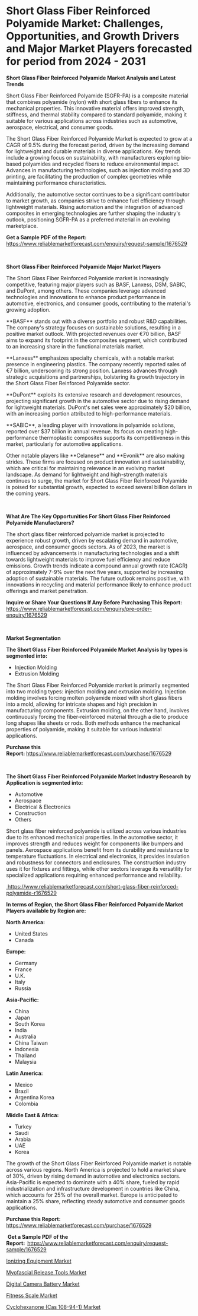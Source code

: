 <p><h1>Short Glass Fiber Reinforced Polyamide Market: Challenges, Opportunities, and Growth Drivers and Major Market Players forecasted for period from 2024 - 2031</h1></p><p><strong>Short Glass Fiber Reinforced Polyamide Market Analysis and Latest Trends</strong></p>
<p><p>Short Glass Fiber Reinforced Polyamide (SGFR-PA) is a composite material that combines polyamide (nylon) with short glass fibers to enhance its mechanical properties. This innovative material offers improved strength, stiffness, and thermal stability compared to standard polyamide, making it suitable for various applications across industries such as automotive, aerospace, electrical, and consumer goods.</p><p>The Short Glass Fiber Reinforced Polyamide Market is expected to grow at a CAGR of 9.5% during the forecast period, driven by the increasing demand for lightweight and durable materials in diverse applications. Key trends include a growing focus on sustainability, with manufacturers exploring bio-based polyamides and recycled fibers to reduce environmental impact. Advances in manufacturing technologies, such as injection molding and 3D printing, are facilitating the production of complex geometries while maintaining performance characteristics.</p><p>Additionally, the automotive sector continues to be a significant contributor to market growth, as companies strive to enhance fuel efficiency through lightweight materials. Rising automation and the integration of advanced composites in emerging technologies are further shaping the industry's outlook, positioning SGFR-PA as a preferred material in an evolving marketplace.</p></p>
<p><strong>Get a Sample PDF of the Report:&nbsp;</strong> <a href="https://www.reliablemarketforecast.com/enquiry/request-sample/1676529?utm_campaign=1130&utm_medium=2&utm_source=Github&utm_content=ia&utm_term=30092024&utm_id=short-glass-fiber-reinforced-polyamide">https://www.reliablemarketforecast.com/enquiry/request-sample/1676529</a></p>
<p>&nbsp;</p>
<p><strong>Short Glass Fiber Reinforced Polyamide Major Market Players</strong></p>
<p><p>The Short Glass Fiber Reinforced Polyamide market is increasingly competitive, featuring major players such as BASF, Lanxess, DSM, SABIC, and DuPont, among others. These companies leverage advanced technologies and innovations to enhance product performance in automotive, electronics, and consumer goods, contributing to the material's growing adoption.</p><p>**BASF** stands out with a diverse portfolio and robust R&D capabilities. The company's strategy focuses on sustainable solutions, resulting in a positive market outlook. With projected revenues over €70 billion, BASF aims to expand its footprint in the composites segment, which contributed to an increasing share in the functional materials market.</p><p>**Lanxess** emphasizes specialty chemicals, with a notable market presence in engineering plastics. The company recently reported sales of €7 billion, underscoring its strong position. Lanxess advances through strategic acquisitions and partnerships, bolstering its growth trajectory in the Short Glass Fiber Reinforced Polyamide sector.</p><p>**DuPont** exploits its extensive research and development resources, projecting significant growth in the automotive sector due to rising demand for lightweight materials. DuPont's net sales were approximately $20 billion, with an increasing portion attributed to high-performance materials.</p><p>**SABIC**, a leading player with innovations in polyamide solutions, reported over $37 billion in annual revenue. Its focus on creating high-performance thermoplastic composites supports its competitiveness in this market, particularly for automotive applications.</p><p>Other notable players like **Celanese** and **Evonik** are also making strides. These firms are focused on product innovation and sustainability, which are critical for maintaining relevance in an evolving market landscape. As demand for lightweight and high-strength materials continues to surge, the market for Short Glass Fiber Reinforced Polyamide is poised for substantial growth, expected to exceed several billion dollars in the coming years.</p></p>
<p>&nbsp;</p>
<p><strong>What Are The Key Opportunities For Short Glass Fiber Reinforced Polyamide Manufacturers?</strong></p>
<p><p>The short glass fiber reinforced polyamide market is projected to experience robust growth, driven by escalating demand in automotive, aerospace, and consumer goods sectors. As of 2023, the market is influenced by advancements in manufacturing technologies and a shift towards lightweight materials to improve fuel efficiency and reduce emissions. Growth trends indicate a compound annual growth rate (CAGR) of approximately 7-9% over the next five years, supported by increasing adoption of sustainable materials. The future outlook remains positive, with innovations in recycling and material performance likely to enhance product offerings and market penetration.</p></p>
<p><strong>Inquire or Share Your Questions If Any Before Purchasing This Report:</strong> <a href="https://www.reliablemarketforecast.com/enquiry/pre-order-enquiry/1676529?utm_campaign=1130&utm_medium=2&utm_source=Github&utm_content=ia&utm_term=30092024&utm_id=short-glass-fiber-reinforced-polyamide">https://www.reliablemarketforecast.com/enquiry/pre-order-enquiry/1676529</a></p>
<p>&nbsp;</p>
<p><strong>Market Segmentation</strong></p>
<p><strong>The Short Glass Fiber Reinforced Polyamide Market Analysis by types is segmented into:</strong></p>
<p><ul><li>Injection Molding</li><li>Extrusion Molding</li></ul></p>
<p><p>The Short Glass Fiber Reinforced Polyamide market is primarily segmented into two molding types: injection molding and extrusion molding. Injection molding involves forcing molten polyamide mixed with short glass fibers into a mold, allowing for intricate shapes and high precision in manufacturing components. Extrusion molding, on the other hand, involves continuously forcing the fiber-reinforced material through a die to produce long shapes like sheets or rods. Both methods enhance the mechanical properties of polyamide, making it suitable for various industrial applications.</p></p>
<p><strong>Purchase this Report:&nbsp;</strong><a href="https://www.reliablemarketforecast.com/purchase/1676529?utm_campaign=1130&utm_medium=2&utm_source=Github&utm_content=ia&utm_term=30092024&utm_id=short-glass-fiber-reinforced-polyamide">https://www.reliablemarketforecast.com/purchase/1676529</a></p>
<p>&nbsp;</p>
<p><strong>The Short Glass Fiber Reinforced Polyamide Market Industry Research by Application is segmented into:</strong></p>
<p><ul><li>Automotive</li><li>Aerospace</li><li>Electrical & Electronics</li><li>Construction</li><li>Others</li></ul></p>
<p><p>Short glass fiber reinforced polyamide is utilized across various industries due to its enhanced mechanical properties. In the automotive sector, it improves strength and reduces weight for components like bumpers and panels. Aerospace applications benefit from its durability and resistance to temperature fluctuations. In electrical and electronics, it provides insulation and robustness for connectors and enclosures. The construction industry uses it for fixtures and fittings, while other sectors leverage its versatility for specialized applications requiring enhanced performance and reliability.</p></p>
<p><a href="https://www.reliablemarketforecast.com/short-glass-fiber-reinforced-polyamide-r1676529?utm_campaign=1130&utm_medium=2&utm_source=Github&utm_content=ia&utm_term=30092024&utm_id=short-glass-fiber-reinforced-polyamide">&nbsp;https://www.reliablemarketforecast.com/short-glass-fiber-reinforced-polyamide-r1676529</a></p>
<p><strong>In terms of Region, the Short Glass Fiber Reinforced Polyamide Market Players available by Region are:</strong></p>
<p>
    <p> <strong> North America: </strong>
        <ul>
            <li>United States</li>
            <li>Canada</li>
        </ul>
        </p> 
    <p> <strong> Europe: </strong>
        <ul>
            <li>Germany</li>
            <li>France</li>
            <li>U.K.</li>
            <li>Italy</li>
            <li>Russia</li>
        </ul>
        </p> 
    <p> <strong> Asia-Pacific: </strong>
        <ul>
            <li>China</li>
            <li>Japan</li>
            <li>South Korea</li>
            <li>India</li>
            <li>Australia</li>
            <li>China Taiwan</li>
            <li>Indonesia</li>
            <li>Thailand</li>
            <li>Malaysia</li>
        </ul>
        </p> 
    <p> <strong> Latin America: </strong>
        <ul>
            <li>Mexico</li>
            <li>Brazil</li>
            <li>Argentina Korea</li>
            <li>Colombia</li>
        </ul>
        </p> 
    <p> <strong> Middle East & Africa: </strong>
        <ul>
            <li>Turkey</li>
            <li>Saudi</li>
            <li>Arabia</li>
            <li>UAE</li>
            <li>Korea</li>
        </ul>
    </p>
    </p>
<p><p>The growth of the Short Glass Fiber Reinforced Polyamide market is notable across various regions. North America is projected to hold a market share of 30%, driven by rising demand in automotive and electronics sectors. Asia-Pacific is expected to dominate with a 40% share, fueled by rapid industrialization and infrastructure development in countries like China, which accounts for 25% of the overall market. Europe is anticipated to maintain a 25% share, reflecting steady automotive and consumer goods applications.</p></p>
<p><strong>Purchase this Report: </strong><a href="https://www.reliablemarketforecast.com/purchase/1676529?utm_campaign=1130&utm_medium=2&utm_source=Github&utm_content=ia&utm_term=30092024&utm_id=short-glass-fiber-reinforced-polyamide">https://www.reliablemarketforecast.com/purchase/1676529</a></p>
<p>&nbsp;<strong>Get a Sample PDF of the Report:&nbsp;&nbsp;</strong><a href="https://www.reliablemarketforecast.com/enquiry/request-sample/1676529?utm_campaign=1130&utm_medium=2&utm_source=Github&utm_content=ia&utm_term=30092024&utm_id=short-glass-fiber-reinforced-polyamide">https://www.reliablemarketforecast.com/enquiry/request-sample/1676529</a></p>
<p><strong></strong></p>
<p><p><a href="https://issuu.com/reportprime-2/docs/ionizing-equipment-market-size-2030_c8c22d6461cede?utm_campaign=1130&utm_medium=2&utm_source=Github&utm_content=ia&utm_term=30092024&utm_id=short-glass-fiber-reinforced-polyamide">Ionizing Equipment Market</a></p><p><a href="https://www.linkedin.com/pulse/myofascial-release-tools-market-trends-analysis-opportunities-qdysc?utm_campaign=1130&utm_medium=2&utm_source=Github&utm_content=ia&utm_term=30092024&utm_id=short-glass-fiber-reinforced-polyamide">Myofascial Release Tools Market</a></p><p><a href="https://issuu.com/reportprime-2/docs/digital-camera-battery-market-size-_39df534b3164fd?utm_campaign=1130&utm_medium=2&utm_source=Github&utm_content=ia&utm_term=30092024&utm_id=short-glass-fiber-reinforced-polyamide">Digital Camera Battery Market</a></p><p><a href="https://www.linkedin.com/pulse/global-fitness-scale-market-analysis-trends-forecasts-growth-ccopc?utm_campaign=1130&utm_medium=2&utm_source=Github&utm_content=ia&utm_term=30092024&utm_id=short-glass-fiber-reinforced-polyamide">Fitness Scale Market</a></p><p><a href="https://github.com/haydee0czminge/Market-Research-Report-List-1/blob/main/cyclohexanone-cas-108-94-1-market.md?utm_campaign=1130&utm_medium=2&utm_source=Github&utm_content=ia&utm_term=30092024&utm_id=short-glass-fiber-reinforced-polyamide">Cyclohexanone (Cas 108-94-1) Market</a></p></p>